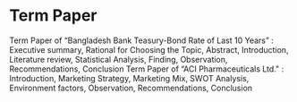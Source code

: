# Term Paper

Term Paper of “Bangladesh Bank Teasury-Bond Rate of Last 10 Years” : Executive summary, Rational for Choosing the Topic, Abstract, Introduction, Literature review, Statistical Analysis, Finding, Observation, Recommendations, Conclusion
Term Paper of “ACI Pharmaceuticals Ltd." : Introduction, Marketing Strategy, Marketing Mix, SWOT Analysis, Environment factors, Observation, Recommendations, Conclusion
